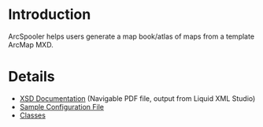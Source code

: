 # Introduction #

ArcSpooler helps users generate a map book/atlas of maps from a template ArcMap MXD.


# Details #

  * [XSD Documentation](http://besasm-legacy.googlecode.com/hg/DotNet/ArcSpooler/XSDdoc/ArcSpoolerXSD.pdf) (Navigable PDF file, output from Liquid XML Studio)
  * [Sample Configuration File](ArcSpoolerSampleConfigFile.md)
  * [Classes](ArcSpoolerClasses.md)
